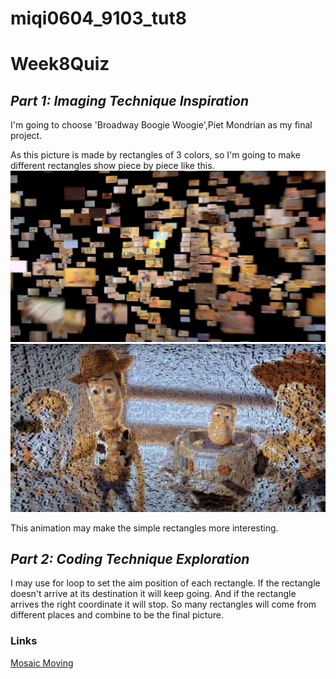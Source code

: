 # miqi0604_9103_tut8

# Week8Quiz
## *Part 1: Imaging Technique Inspiration*


I'm going to choose 'Broadway Boogie Woogie',Piet Mondrian as my final project.

As this picture is made by rectangles of 3 colors, so I'm going to make different rectangles show piece by piece like this.
![01](pics/01.jpg)
![02](pics/02.jpg)

This animation may make the simple rectangles more interesting.

## *Part 2: Coding Technique Exploration*

I may use for loop to set the aim position of each rectangle. 
If the rectangle doesn't arrive at its destination it will keep going.
And if the rectangle arrives the right coordinate it will stop.
So many rectangles will come from different places and combine to be the final picture.

### Links
  [Mosaic Moving](https://www.youtube.com/watch?v=D86vW9Kwp3g)